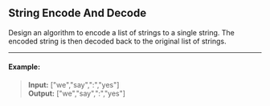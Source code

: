 ## String Encode And Decode

Design an algorithm to encode a list of strings to a single string. The encoded string is then decoded back to the original list of strings.

---

#### Example:
> **Input:** ["we","say",":","yes"]<br>
> **Output:** ["we","say",":","yes"]
